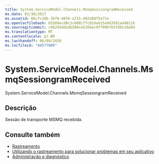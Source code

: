```yaml
---
title: System.ServiceModel.Channels.MsmqSessiongramReceived
ms.date: 03/30/2017
ms.assetid: 66cfc20b-3bf0-48f6-a715-d82d88f5e71e
ms.openlocfilehash: 03569ecd0c1c8081ffc81deb15a9d3581ad48116
ms.sourcegitcommit: cdb295dd1db589ce5169ac9ff096f01fd0c2da9d
ms.translationtype: MT
ms.contentlocale: pt-BR
ms.lasthandoff: 06/09/2020
ms.locfileid: "84577800"
---
```

# <a name="systemservicemodelchannelsmsmqsessiongramreceived"></a>System.ServiceModel.Channels.MsmqSessiongramReceived
System.ServiceModel.Channels.MsmqSessiongramReceived  
  
## <a name="description"></a>Descrição  
 Sessão de transporte MSMQ recebida.  
  
## <a name="see-also"></a>Consulte também

- [Rastreamento](index.md)
- [Utilizando o rastreamento para solucionar problemas em seu aplicativo](using-tracing-to-troubleshoot-your-application.md)
- [Administração e diagnóstico](../index.md)
